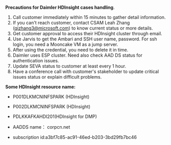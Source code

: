 **Precautions for Daimler HDInsight cases handling**.
1.	Call customer immediately within 15 minutes to gather detail information. 
2.	If you can't reach customer, contact CSAM Leah Zhang (qizhang3@microsoft.com) to know current status or more details. 
3.	Get customer approval to access their HDInsight cluster through email. 
4.	Use Jarvis to get the Ambari and SSH user name, password. For ssh login, you need a Mooncake VM as a jump server. 
5.	After using the credential, you need to delete it in time. 
6.	Daimler uses ESP cluster. Need also check AAD DS status for authentication issues. 
7.	Update SEVA status to customer at least every 1 hour. 
8.	Have a conference call with customer's stakeholder to update critical issues status or explain difficult problems. 

**Some HDInsight resource name:**

- P001DLKMCNINFSPARK (HDInsight)

- P002DLKMCNINFSPARK (HDInsight)

- PDLKKAFKAHDI201(HDInsight for DMP)

- AADDS name： corpcn.net

- subscription id:a3bf7c85-ac91-46ed-b203-3bd29fb7bc46
